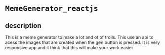 # `MemeGenerator_reactjs`

## description
 This is a meme generator to make a lot and ot of trolls. This use an api to acess the images that are created when the gen button is pressed.
 It is very responsive app and it think that this will make your work easier
